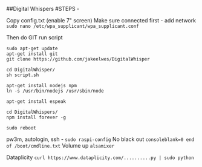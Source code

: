##Digital Whispers
#STEPS -

Copy config.txt (enable 7" screen)
Make sure connected first - add network
`sudo nano /etc/wpa_supplicant/wpa_supplicant.conf`

Then do GIT run script
 ```
 sudo apt-get update
 apt-get install git
 git clone https://github.com/jakeelwes/DigitalWhisper

 cd DigitalWhisper/
 sh script.sh

 apt-get install nodejs npm
 ln -s /usr/bin/nodejs /usr/sbin/node

 apt-get install espeak

 cd DigitalWhispers/
 npm install forever -g

 sudo reboot
 ```

 pw3m, autologin, ssh -
 `sudo raspi-config`
 No black out
 `consoleblank=0 end of /boot/cmdline.txt`
 Volume up
 `alsamixer`
 <!-- Add keyboard for boot
 `sudo crontab -e`
 @reboot sleep 5 && /bin/echo -e 'connect A0:00:00:00:2C:F2 \n quit \n' | bluetoothctl -->
Dataplicity
 `curl https://www.dataplicity.com/..........py | sudo python`
